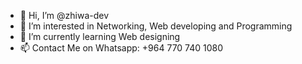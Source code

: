 - 👋 Hi, I’m @zhiwa-dev
- 👀 I’m interested in Networking, Web developing and Programming
- 🌱 I’m currently learning Web designing
- 📫 Contact Me on Whatsapp: +964 770 740 1080

<!---
zhiwa-dev/zhiwa-dev is a ✨ special ✨ repository because its `README.md` (this file) appears on your GitHub profile.
You can click the Preview link to take a look at your changes.
--->
